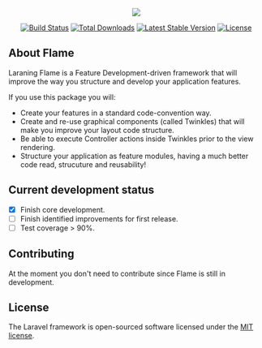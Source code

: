 <p align="center"><img src="https://flame.laraning.com/assets/logos/logo-deploy.jpg"></p>

<p align="center">
<a href="https://travis-ci.org/laraning/flame"><img src="https://travis-ci.org/laraning/flame.svg" alt="Build Status"></a>
<a href="https://packagist.org/packages/laraning/flame"><img src="https://poser.pugx.org/laraning/flame/d/total.svg" alt="Total Downloads"></a>
<a href="https://packagist.org/packages/laraning/flame"><img src="https://poser.pugx.org/laraning/flame/v/stable.svg" alt="Latest Stable Version"></a>
<a href="https://packagist.org/packages/laraning/flame"><img src="https://poser.pugx.org/laraning/flame/license.svg" alt="License"></a>
</p>

## About Flame

Laraning Flame is a Feature Development-driven framework that will improve the way you structure and develop your application features.

If you use this package you will:
* Create your features in a standard code-convention way.
* Create and re-use graphical components (called Twinkles) that will make you improve your layout code structure.
* Be able to execute Controller actions inside Twinkles prior to the view rendering.
* Structure your application as feature modules, having a much better code read, strucuture and reusability!

## Current development status
- [x] Finish core development.
- [ ] Finish identified improvements for first release.
- [ ] Test coverage > 90%.

## Contributing

At the moment you don't need to contribute since Flame is still in development.

## License

The Laravel framework is open-sourced software licensed under the [MIT license](https://opensource.org/licenses/MIT).
